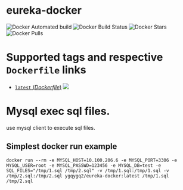 # eureka-docker

![Docker Automated build](https://img.shields.io/docker/cloud/automated/ygqygq2/eureka-docker.svg) ![Docker Build Status](https://img.shields.io/docker/cloud/build/ygqygq2/eureka-docker.svg) ![Docker Stars](https://img.shields.io/docker/stars/ygqygq2/eureka-docker.svg) ![Docker Pulls](https://img.shields.io/docker/pulls/ygqygq2/eureka-docker.svg)

# Supported tags and respective `Dockerfile` links

- [`latest` (*Dockerfile*)](https://github.com/ygqygq2/eureka-docker/blob/master/Dockerfile) [![](https://images.microbadger.com/badges/image/ygqygq2/eureka-docker.svg)](http://microbadger.com/images/ygqygq2/eureka-docker "Get your own image badge on microbadger.com")

# Mysql exec sql files.
use mysql client to execute sql files.

## Simplest docker run example

```
docker run --rm -e MYSQL_HOST=10.100.206.6 -e MYSQL_PORT=3306 -e MYSQL_USER=root -e MYSQL_PASSWD=123456 -e MYSQL_DB=test -e SQL_FILES="/tmp/1.sql /tmp/2.sql" -v /tmp/1.sql:/tmp/1.sql -v /tmp/2.sql:/tmp/2.sql ygqygq2/eureka-docker:latest /tmp/1.sql /tmp/2.sql
```

